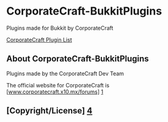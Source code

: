 CorporateCraft-BukkitPlugins
============================

Plugins made for Bukkit by CorporateCraft

[CorporateCraft Plugin List][3]

About CorporateCraft-BukkitPlugins
---------------------
Plugins made by the CorporateCraft Dev Team

The official website for CorporateCraft is [www.corporatecraft.x10.mx/forums] [1]

[Copyright/License] [4]
-----------------



[1]: http://www.corporatecraft.x10.mx/forums
[2]: https://raw.github.com/CorporateCraft/CorporateCraft-BukkitPlugins/master/LICENSE.txt
[3]: https://github.com/CorporateCraft/CorporateCraft-BukkitPlugins/blob/master/PluginList.md
[4]: https://github.com/CorporateCraft/CorporateCraft-BukkitPlugins/blob/master/LICENSE.txt